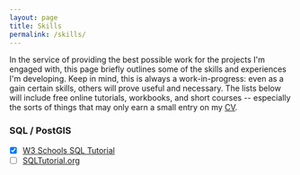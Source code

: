 ```yaml
---
layout: page
title: Skills
permalink: /skills/
---
```


In the service of providing the best possible work for the projects I'm engaged with, this page briefly outlines some of the skills and experiences I'm developing. Keep in mind, this is always a work-in-progress: even as a gain certain skills, others will prove useful and necessary. The lists below will include free online tutorials, workbooks, and short courses -- especially the sorts of things that may only earn a small entry on my [CV](/CV/).

### SQL / PostGIS

- [X] [W3 Schools SQL Tutorial](https://www.w3schools.com/sql/)
- [ ] [SQLTutorial.org](https://www.sqltutorial.org)
